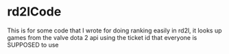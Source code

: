 # rd2lCode
This is for some code that I wrote for doing ranking easily in rd2l, it looks up games from the valve dota 2 api using the ticket id that everyone is SUPPOSED to use
